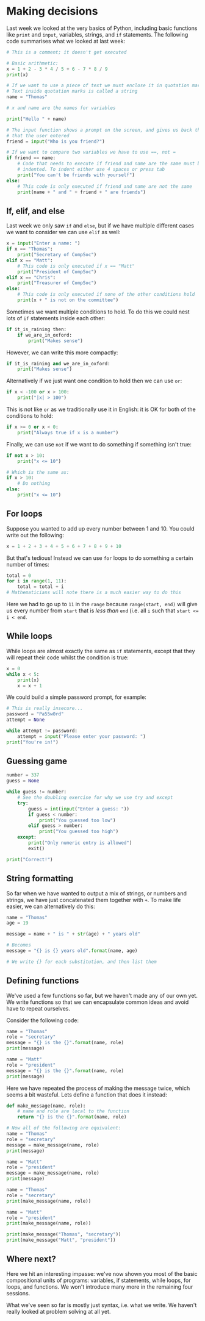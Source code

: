 # Making decisions

Last week we looked at the very basics of Python, including basic functions like
`print` and `input`, variables, strings, and `if` statements. The following code
summarises what we looked at last week:

```python
# This is a comment; it doesn't get executed

# Basic arithmetic:
x = 1 + 2 - 3 * 4 / 5 + 6 - 7 * 8 / 9
print(x)

# If we want to use a piece of text we must enclose it in quotation marks
# Text inside quotation marks is called a string
name = "Thomas"

# x and name are the names for variables

print("Hello " + name)

# The input function shows a prompt on the screen, and gives us back the text
# that the user entered
friend = input("Who is you friend?")

# If we want to compare two variables we have to use ==, not =
if friend == name:
    # Code that needs to execute if friend and name are the same must be
    # indented. To indent either use 4 spaces or press tab
    print("You can't be friends with yourself")
else:
    # This code is only executed if friend and name are not the same
    print(name + " and " + friend + " are friends")
```

## If, elif, and else

Last week we only saw `if` and `else`, but if we have multiple different cases
we want to consider we can use `elif` as well:

```python
x = input("Enter a name: ")
if x == "Thomas":
    print("Secretary of CompSoc")
elif x == "Matt":
    # This code is only executed if x == "Matt"
    print("President of CompSoc")
elif x == "Chris":
    print("Treasurer of CompSoc")
else:
    # This code is only executed if none of the other conditions hold
    print(x + " is not on the committee")
```

Sometimes we want multiple conditions to hold. To do this we could nest lots of
`if` statements inside each other:

```python
if it_is_raining then:
    if we_are_in_oxford:
        print("Makes sense")
```

However, we can write this more compactly:

```python
if it_is_raining and we_are_in_oxford:
    print("Makes sense")
```

Alternatively if we just want one condition to hold then we can use `or`:

```python
if x < -100 or x > 100:
    print("|x| > 100")
```

This is not like `or` as we traditionally use it in English: it is OK for both
of the conditions to hold:

```python
if x >= 0 or x < 0:
    print("Always true if x is a number")
```

Finally, we can use `not` if we want to do something if something isn't true:

```python
if not x > 10:
    print("x <= 10")

# Which is the same as:
if x > 10:
    # Do nothing
else:
    print("x <= 10")
```

## For loops

Suppose you wanted to add up every number between 1 and 10. You could write out
the following:

```python
x = 1 + 2 + 3 + 4 + 5 + 6 + 7 + 8 + 9 + 10
```

But that's tedious! Instead we can use `for` loops to do something a certain
number of times:

```python
total = 0
for i in range(1, 11):
    total = total + i
# Mathematicians will note there is a much easier way to do this
```

Here we had to go up to `11` in the `range` because `range(start, end)` will
give us every number from `start` that is *less than* `end` (i.e. all `i` such
that `start <= i < end`.

## While loops

While loops are almost exactly the same as `if` statements, except that they
will repeat their code whilst the condition is true:

```python
x = 0
while x < 5:
    print(x)
    x = x + 1
```

We could build a simple password prompt, for example:

```python
# This is really insecure...
password = "Pa55w0rd"
attempt = None

while attempt != password:
    attempt = input("Please enter your password: ")
print("You're in!")
```

## Guessing game

```python
number = 337
guess = None

while guess != number:
    # See the doubling exercise for why we use try and except
    try:
        guess = int(input("Enter a guess: "))
        if guess < number:
            print("You guessed too low")
        elif guess > number:
            print("You guessed too high")
    except:
        print("Only numeric entry is allowed")
        exit()

print("Correct!")
```

## String formatting

So far when we have wanted to output a mix of strings, or numbers and strings,
we have just concatenated them together with `+`. To make life easier, we can
alternatively do this:

```python
name = "Thomas"
age = 19

message = name + " is " + str(age) + " years old"

# Becomes
message = "{} is {} years old".format(name, age)

# We write {} for each substitution, and then list them
```

## Defining functions

We've used a few functions so far, but we haven't made any of our own yet. We
write functions so that we can encapsulate common ideas and avoid have to repeat
ourselves.

Consider the following code:

```python
name = "Thomas"
role = "secretary"
message = "{} is the {}".format(name, role)
print(message)

name = "Matt"
role = "president"
message = "{} is the {}".format(name, role)
print(message)
```

Here we have repeated the process of making the message twice, which seems a bit
wasteful. Lets define a function that does it instead:

```python
def make_message(name, role):
    # name and role are local to the function
    return "{} is the {}".format(name, role)

# Now all of the following are equivalent:
name = "Thomas"
role = "secretary"
message = make_message(name, role)
print(message)

name = "Matt"
role = "president"
message = make_message(name, role)
print(message)

name = "Thomas"
role = "secretary"
print(make_message(name, role))

name = "Matt"
role = "president"
print(make_message(name, role))

print(make_message("Thomas", "secretary"))
print(make_message("Matt", "president"))
```

## Where next?

Here we hit an interesting impasse: we've now shown you most of the basic
compositional units of programs: variables, if statements, while loops, for
loops, and functions. We won't introduce many more in the remaining four
sessions.

What we've seen so far is mostly just syntax, i.e. what we write. We haven't
really looked at problem solving at all yet.
